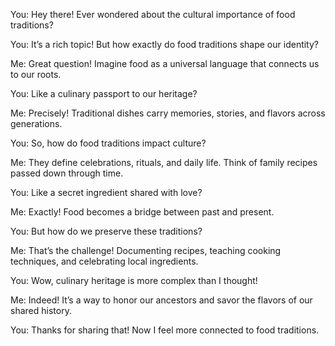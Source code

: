 You: Hey there! Ever wondered about the cultural importance of food traditions?

You: It’s a rich topic! But how exactly do food traditions shape our identity?

Me: Great question! Imagine food as a universal language that connects us to our roots.

You: Like a culinary passport to our heritage?

Me: Precisely! Traditional dishes carry memories, stories, and flavors across generations.

You: So, how do food traditions impact culture?

Me: They define celebrations, rituals, and daily life. Think of family recipes passed down through time.

You: Like a secret ingredient shared with love?

Me: Exactly! Food becomes a bridge between past and present.

You: But how do we preserve these traditions?

Me: That’s the challenge! Documenting recipes, teaching cooking techniques, and celebrating local ingredients.

You: Wow, culinary heritage is more complex than I thought!

Me: Indeed! It’s a way to honor our ancestors and savor the flavors of our shared history.

You: Thanks for sharing that! Now I feel more connected to food traditions.
